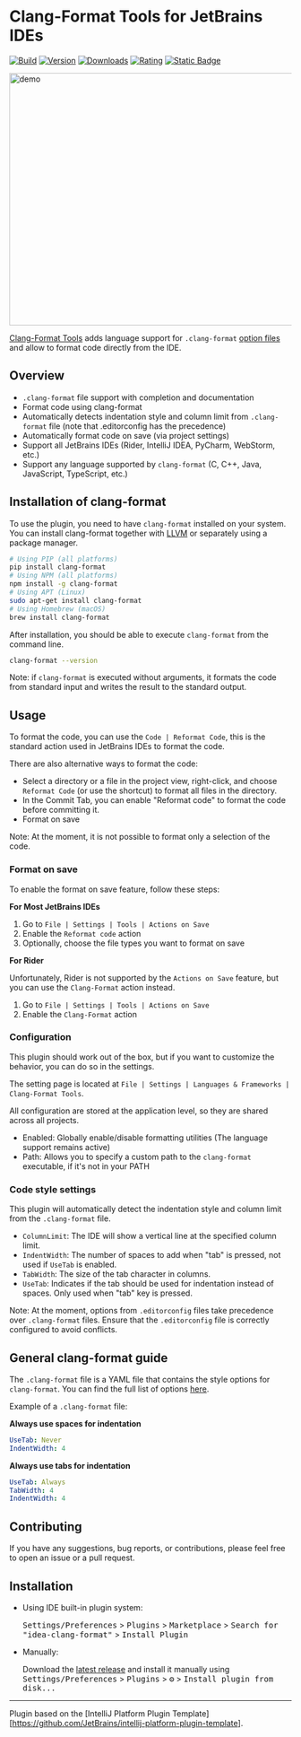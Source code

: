 # Clang-Format Tools for JetBrains IDEs

[![Build](https://github.com/aarcangeli/idea-clang-format/actions/workflows/build.yml/badge.svg?branch=main)](https://github.com/aarcangeli/idea-clang-format/actions/workflows/build.yml?query=branch%3Amain)
[![Version](https://img.shields.io/jetbrains/plugin/v/20785-clang-format-tools.svg)](https://plugins.jetbrains.com/plugin/20785-clang-format-tools)
[![Downloads](https://img.shields.io/jetbrains/plugin/d/20785-clang-format-tools.svg)](https://plugins.jetbrains.com/plugin/20785-clang-format-tools)
[![Rating](https://img.shields.io/jetbrains/plugin/r/rating/20785-clang-format-tools)](https://plugins.jetbrains.com/plugin/20785-clang-format-tools)
[![Static Badge](https://img.shields.io/badge/Get%20from%20Marketplace-blue)](https://plugins.jetbrains.com/plugin/20785-clang-format-tools)

<img width="710" height="450" src="https://plugins.jetbrains.com/files/20785/screenshot_0edd8132-28b5-47a4-a819-03ae2230f2bd" alt="demo">

<!-- Plugin description -->

[Clang-Format Tools](https://plugins.jetbrains.com/plugin/20785-clang-format-tools/edit) adds language support for
`.clang-format` [option files](https://clang.llvm.org/docs/ClangFormatStyleOptions.html) and allow to format code directly from the IDE.

## Overview

- `.clang-format` file support with completion and documentation
- Format code using clang-format
- Automatically detects indentation style and column limit from `.clang-format` file (note that .editorconfig has the precedence)
- Automatically format code on save (via project settings)
- Support all JetBrains IDEs (Rider, IntelliJ IDEA, PyCharm, WebStorm, etc.)
- Support any language supported by `clang-format` (C, C++, Java, JavaScript, TypeScript, etc.)

## Installation of clang-format

To use the plugin, you need to have `clang-format` installed on your system.
You can install clang-format together with [LLVM](https://github.com/llvm/llvm-project/releases) or separately using a package manager.

```bash
# Using PIP (all platforms)
pip install clang-format
# Using NPM (all platforms)
npm install -g clang-format
# Using APT (Linux)
sudo apt-get install clang-format
# Using Homebrew (macOS)
brew install clang-format
```

After installation, you should be able to execute `clang-format` from the command line.

```bash
clang-format --version
```

Note: if `clang-format` is executed without arguments, it formats the code from standard input
and writes the result to the standard output.

## Usage

To format the code, you can use the `Code | Reformat Code`, this is the standard action used in JetBrains IDEs to format the code.

There are also alternative ways to format the code:

- Select a directory or a file in the project view, right-click, and choose `Reformat Code` (or use the shortcut) to format all files in the directory.
- In the Commit Tab, you can enable "Reformat code" to format the code before committing it.
- Format on save

Note: At the moment, it is not possible to format only a selection of the code.

### Format on save

To enable the format on save feature, follow these steps:

**For Most JetBrains IDEs**

1. Go to `File | Settings | Tools | Actions on Save`
2. Enable the `Reformat code` action
3. Optionally, choose the file types you want to format on save

**For Rider**

Unfortunately, Rider is not supported by the `Actions on Save` feature, but you can use the `Clang-Format` action instead.

1. Go to `File | Settings | Tools | Actions on Save`
2. Enable the `Clang-Format` action

### Configuration

This plugin should work out of the box, but if you want to customize the behavior, you can do so in the settings.

The setting page is located at `File | Settings | Languages & Frameworks | Clang-Format Tools`.

All configuration are stored at the application level, so they are shared across all projects.

- Enabled: Globally enable/disable formatting utilities (The language support remains active)
- Path: Allows you to specify a custom path to the `clang-format` executable, if it's not in your PATH

### Code style settings

This plugin will automatically detect the indentation style and column limit from the `.clang-format` file.

- `ColumnLimit`: The IDE will show a vertical line at the specified column limit.
- `IndentWidth`: The number of spaces to add when "tab" is pressed, not used if `UseTab` is enabled.
- `TabWidth`: The size of the tab character in columns.
- `UseTab`: Indicates if the tab should be used for indentation instead of spaces. Only used when "tab" key is pressed.

Note: At the moment, options from `.editorconfig` files take precedence over `.clang-format` files.
Ensure that the `.editorconfig` file is correctly configured to avoid conflicts.

## General clang-format guide

The `.clang-format` file is a YAML file that contains the style options for `clang-format`.
You can find the full list of options [here](https://clang.llvm.org/docs/ClangFormatStyleOptions.html).

Example of a `.clang-format` file:

**Always use spaces for indentation**

```yaml
UseTab: Never
IndentWidth: 4
```

**Always use tabs for indentation**

```yaml
UseTab: Always
TabWidth: 4
IndentWidth: 4
```

## Contributing

If you have any suggestions, bug reports, or contributions, please feel free to open an issue or a pull request.

<!-- Plugin description end -->

## Installation

- Using IDE built-in plugin system:

  <kbd>Settings/Preferences</kbd> > <kbd>Plugins</kbd> > <kbd>Marketplace</kbd> > <kbd>Search for "idea-clang-format"</kbd> >
  <kbd>Install Plugin</kbd>

- Manually:

  Download the [latest release](https://github.com/aarcangeli/idea-clang-format/releases/latest) and install it manually using
  <kbd>Settings/Preferences</kbd> > <kbd>Plugins</kbd> > <kbd>⚙️</kbd> > <kbd>Install plugin from disk...</kbd>

---
Plugin based on the [IntelliJ Platform Plugin Template][https://github.com/JetBrains/intellij-platform-plugin-template].
